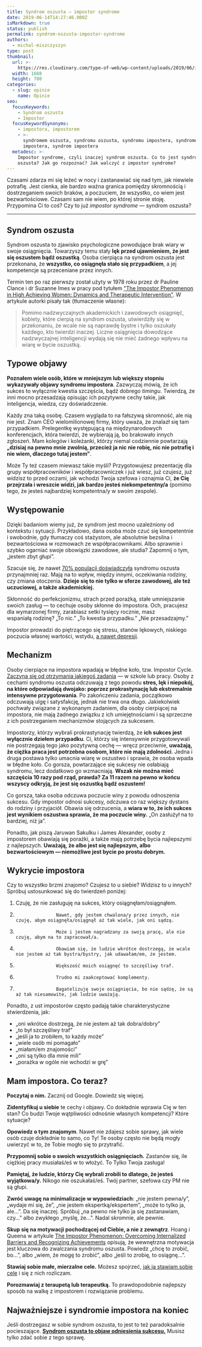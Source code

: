 ```yaml
---
title: Syndrom oszusta – impostor syndrome
date: 2019-06-14T14:27:46.000Z
isMarkdown: true
status: publish
permalink: syndrom-oszusta-impostor-syndrome
authors:
  - michal-miszczyszyn
type: post
thumbnail:
  url: >-
    https://res.cloudinary.com/type-of-web/wp-content/uploads/2019/06/impostor_syndrome_syndrom_oszusta.png
  width: 1688
  height: 780
categories:
  - slug: opinie
    name: Opinie
seo:
  focusKeywords:
    - Syndrom oszusta
    - Impostor
  focusKeywordSynonyms:
    - impostora, impostorem
    - >-
      syndromem oszusta, syndromu oszusta, syndromu impostera, syndromem
      impostera, syndrom impostera
  metadesc: >-
    Impostor syndrome, czyli inaczej syndrom oszusta. Co to jest syndrom
    oszusta? Jak go rozpoznać? Jak walczyć z impostor syndrome?
---
```


Czasami zdarza mi się leżeć w nocy i zastanawiać się nad tym, jak niewiele potrafię. Jest cienka, ale bardzo ważna granica pomiędzy skromnością i dostrzeganiem swoich braków, a poczuciem, że wszystko, co wiem jest bezwartościowe. Czasami sam nie wiem, po której stronie stoję. Przypomina Ci to coś? Czy to już _impostor syndrome_ — syndrom oszusta?

---

## Syndrom oszusta

Syndrom oszusta to zjawisko psychologiczne powodujące brak wiary w swoje osiągnięcia. Towarzyszy temu stały **lęk przed ujawnieniem, że jest się oszustem bądź oszustką**. Osoba cierpiąca na syndrom oszusta jest przekonana, że **wszystko, co osiągnęła stało się przypadkiem**, a jej kompetencje są przeceniane przez innych.

Termin ten po raz pierwszy został użyty w 1978 roku przez dr Pauline Clance i dr Suzanne Imes w pracy pod tytułem ["The Impostor Phenomenon in High Achieving Women: Dynamics and Therapeutic Intervention"][1]. W artykule autorki pisały tak (tłumaczenie własne):

> Pomimo nadzwyczajnych akademickich i zawodowych osiągnięć, kobiety, które cierpią na syndrom oszusta, utwierdziły się w przekonaniu, że wcale nie są naprawdę bystre i tylko oszukały każdego, kto twierdzi inaczej. Liczne osiągnięcia dowodzące nadzwyczajnej inteligencji wydają się nie mieć żadnego wpływu na wiarę w bycie oszustką.

## Typowe objawy

**Poznałem wiele osób, które w mniejszym lub większy stopniu wykazywały objawy syndromu impostora**. Zazwyczaj mówią, że ich sukces to wyłącznie kwestia szczęścia, bądź dobrego _timingu_. Twierdzą, że inni mocno przesadzają opisując ich pozytywne cechy takie, jak inteligencja, wiedza, czy doświadczenie.

Każdy zna taką osobę. Czasem wygląda to na fałszywą skromność, ale nią nie jest. Znam CEO wielomilionowej firmy, który uważa, że znalazł się tam przypadkiem. Prelegentkę występującą na międzynarodowych konferencjach, która twierdzi, że wybierają ją, bo brakowało innych zgłoszeń. Mam kolegów i koleżanki, którzy niemal codziennie powtarzają **„dzisiaj na pewno mnie zwolnią, przecież ja nic nie robię, nic nie potrafię i nie wiem, dlaczego tutaj jestem”**.

Może Ty też czasem miewasz takie myśli? Przygotowujesz prezentację dla grupy współpracowników i współpracowniczek i już wiesz, już czujesz, już widzisz to przed oczami, jak wchodzi Twoja szefowa i oznajmia Ci, **że Cię przejrzała i wreszcie widzi, jak bardzo jesteś niekompetentny/a** (pomimo tego, że jesteś najbardziej kompetentna/y w swoim zespole).

## Występowanie

Dzięki badaniom wiemy już, że syndrom jest mocno uzależniony od kontekstu i sytuacji. Przykładowo, dana osoba może czuć się kompetentnie i swobodnie, gdy tłumaczy coś stażystom, ale absolutnie bezsilna i bezwartościowa w rozmowach ze współpracownikami. Albo sprawnie i szybko ogarniać swoje obowiązki zawodowe, ale studia? Zapomnij o tym, „jestem zbyt głupi”.

Szacuje się, że nawet [70% populacji doświadczyła][4] syndromu oszusta przynajmniej raz. Mają na to wpływ, między innymi, oczekiwania rodziny, czy zmiana otoczenia. **Dzieje się to nie tylko w sferze zawodowej, ale też uczuciowej, a także akademickiej.**

Skłonność do perfekcjonizmu, strach przed porażką, stałe umniejszanie swoich zasług — to cechuje osoby skłonne do impostora. Och, pracujesz dla wymarzonej firmy, zarabiasz setki tysięcy rocznie, masz wspaniałą rodzinę? „To nic.” „To kwestia przypadku.” „Nie przesadzajmy.”

Impostor prowadzi do piętrzącego się stresu, stanów lękowych, niskiego poczucia własnej wartości, wstydu, [a nawet depresji][2].

## Mechanizm

Osoby cierpiące na impostora wpadają w błędne koło, tzw. Impostor Cycle. [Zaczyna się od otrzymania jakiegoś zadania][3] — w szkole lub pracy. Osoby z cechami syndromu oszusta odczuwają z tego powodu **stres, lęk i niepokój, na które odpowiadają dwojako: poprzez prokrastynację lub ekstremalnie intensywne przygotowania**. Po zakończeniu zadania, początkowo odczuwają ulgę i satysfakcję, jednak nie trwa ona długo. Jakiekolwiek pochwały związane z wykonanym zadaniem, dla osoby cierpiącej na impostora, nie mają żadnego związku z ich umiejętnościami i są sprzeczne z ich postrzeganiem mechanizmów stojących za sukcesem.

Impostorzy, którzy wybrali prokrastynację twierdzą, że **ich sukces jest wyłącznie dziełem przypadku**. Ci, którzy się intensywnie przygotowywali nie postrzegają tego jako pozytywną cechę — wręcz przeciwnie, **uważają, że ciężka praca jest potrzebna osobom, które nie mają zdolności**. Jedna i druga postawa tylko umacnia wiarę w oszustwo i sprawia, że osoba wpada w błędne koło. Co gorsza, powtarzające się sukcesy nie osłabiają syndromu, lecz dodatkowo go wzmacniają. **Wszak nie można mieć szczęścia 10 razy pod rząd, prawda? Za 11 razem na pewno w końcu wszyscy odkryją, że jest się oszustką bądź oszustem!**

Co gorsza, taka osoba odczuwa poczucie winy z powodu odnoszenia sukcesu. Gdy impostor odnosi sukcesy, odczuwa co raz większy dystans do rodziny i przyjaciół. Obawia się odrzucenia, a **wiara w to, że ich sukces jest wynikiem oszustwa sprawia, że ma poczucie winy.** „On zasłużył na to bardziej, niż ja”.

Ponadto, jak piszą Jaruwan Sakulku i James Alexander, osoby z impostorem obawiają się porażki, a także mają potrzebę bycia najlepszymi z najlepszych. **Uważają, że albo jest się najlepszym, albo bezwartościowym — niemożliwe jest bycie po prostu dobrym.**

## Wykrycie impostora

Czy to wszystko brzmi znajomo? Czujesz to u siebie? Widzisz to u innych? Spróbuj ustosunkować się do twierdzeń poniżej:

1.  Czuję, że nie zasługuję na sukces, który osiągnęłam/osiągnąłem.
2.                    Nawet, gdy jestem chwalona/y przez innych, nie czuję, abym osiągnęła/osiągnął aż tak wiele, jak oni sądzą.
3.                    Może i jestem nagradzany za swoją pracę, ale nie czuję, abym na to zapracował/a.
4.                    Obawiam się, że ludzie wkrótce dostrzegą, że wcale nie jestem aż tak bystra/bystry, jak udawałam/em, że jestem.
5.                    Większość moich osiągnęć to szczęśliwy traf.
6.                    Trudno mi zaakceptować komplementy.
7.                    Bagatelizuję swoje osiągnięcia, bo nie sądzę, że są aż tak niesamowite, jak ludzie uważają.

Ponadto, z ust impostorów często padają takie charakterystyczne stwierdzenia, jak:

- „oni wkrótce dostrzegą, że nie jestem aż tak dobra/dobry”
- „to był szczęśliwy traf”
- „jeśli ja to zrobiłem, to każdy może”
- „wiele osób mi pomagało”
- „miałam/em znajomości”
- „oni są tylko dla mnie mili”
- „porażka w ogóle nie wchodzi w grę”

## Mam impostora. Co teraz?

**Poczytaj o nim.** Zacznij od Google. Dowiedz się więcej.

**Zidentyfikuj u siebie** te cechy i objawy. Co dokładnie wprawia Cię w ten stan? Co budzi Twoje wątpliwości odnośnie własnych kompetencji? Które sytuacje?

**Opowiedz o tym znajomym**. Nawet nie zdajesz sobie sprawy, jak wiele osób czuje dokładnie to samo, co Ty! Te osoby często nie będą mogły uwierzyć w to, że Tobie mogło się to przytrafić.

**Przypomnij sobie o swoich wszystkich osiągnięciach.** Zastanów się, ile ciężkiej pracy musiałaś/eś w to włożyć. To Tylko Twoja zasługa!

**Pamiętaj, że ludzie, którzy Cię wybrali zrobili to dlatego, że jesteś wyjątkowa/y.** Nikogo nie oszukałaś/eś. Twój partner, szefowa czy PM nie są głupi.

**Zwróć uwagę na minimalizacje w wypowiedziach**: „nie jestem pewna/y”, „wydaje mi się, że”, „nie jestem ekspertką/ekspertem”, „może to tylko ja, ale…”. Da się inaczej. Spróbuj „na pewno nie tylko ja się zastanawiam, czy…” albo zwykłego „myślę, że…”. Nadal skromnie, ale pewnie.

**Skup się na motywacji pochodzącej od Ciebie, a nie z zewnątrz**. Hoang i Queena w artykule [The Impostor Phenomenon: Overcoming Internalized Barriers and Recognizing Achievements][6] opisują, że wewnętrzna motywacja jest kluczowa do zwalczania syndromu oszusta. Powiedz „chcę to zrobić, bo…”, albo „wiem, że mogę to zrobić”, albo „jeśli to zrobię, to osiągnę…”.

**Stawiaj sobie małe, mierzalne cele.** Możesz spojrzeć, [jak ja stawiam sobie cele](https://typeofweb.com/podsumowanie-roku-2018-i-plany-na-2019/) i się z nich rozliczam.

**Porozmawiaj z teraupetą lub terapeutką.** To prawdopodobnie najlepszy sposób na walkę z impostorem i rozwiązanie problemu.

## Najważniejsze i syndromie impostora na koniec

Jeśli dostrzegasz w sobie syndrom oszusta, to jest to też paradoksalnie pocieszające. [**Syndrom oszusta to objaw odniesienia sukcesu.**][6] Musisz tylko zdać sobie z tego sprawę.

[1]: http://mpowir.org/wp-content/uploads/2010/02/Download-IP-in-High-Achieving-Women.pdf
[2]: https://www.psychologytoday.com/us/blog/real-women/201809/the-reality-imposter-syndrome
[3]: https://www.tci-thaijo.org/index.php/IJBS/article/view/521
[4]: https://www.theopennotebook.com/2016/11/15/feeling-like-a-fraud-the-impostor-phenomenon-in-science-writing/
[5]: https://scholarworks.uvm.edu/tvc/vol34/iss1/6/
[6]: https://paulineroseclance.com/pdf/-Langford.pdf
